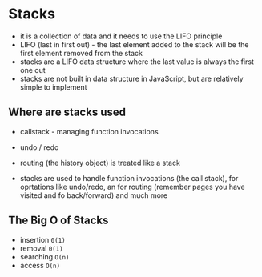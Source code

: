 # Stacks

-   it is a collection of data and it needs to use the LIFO principle
-   LIFO (last in first out) - the last element added to the stack will be the first element removed from the stack
-   stacks are a LIFO data structure where the last value is always the first one out
-   stacks are not built in data structure in JavaScript, but are relatively simple to implement

## Where are stacks used

-   callstack - managing function invocations
-   undo / redo
-   routing (the history object) is treated like a stack

-   stacks are used to handle function invocations (the call stack), for oprtations like undo/redo,
    an for routing (remember pages you have visited and fo back/forward) and much more

## The Big O of Stacks

-   insertion `0(1)`
-   removal `0(1)`
-   searching `O(n)`
-   access `O(n)`
